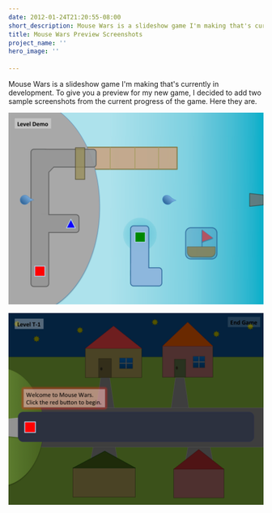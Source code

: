 ```yaml
---
date: 2012-01-24T21:20:55-08:00
short_description: Mouse Wars is a slideshow game I'm making that's currently in development.
title: Mouse Wars Preview Screenshots
project_name: ''
hero_image: ''

---
```

Mouse Wars is a slideshow game I'm making that's currently in development. To give you a preview for my new game, I decided to add two sample screenshots from the current progress of the game. Here they are.

![Mouse Wars screenshot 1](../images/mousewars1.png)

![Mouse Wars screenshot 2](../images/mousewars2.png)